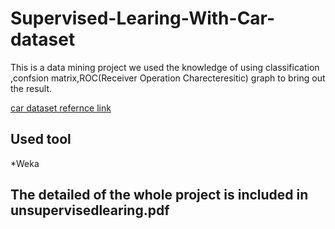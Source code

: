 # Supervised-Learing-With-Car-dataset

This is a data mining project we used the knowledge of using classification ,confsion matrix,ROC(Receiver Operation Charecteresitic) graph to bring out the result.

[car dataset refernce link](http://archive.ics.uci.edu/ml/datasets/Car+Evaluation)

## Used tool

*Weka

## The detailed of the whole project is included in unsupervisedlearing.pdf
